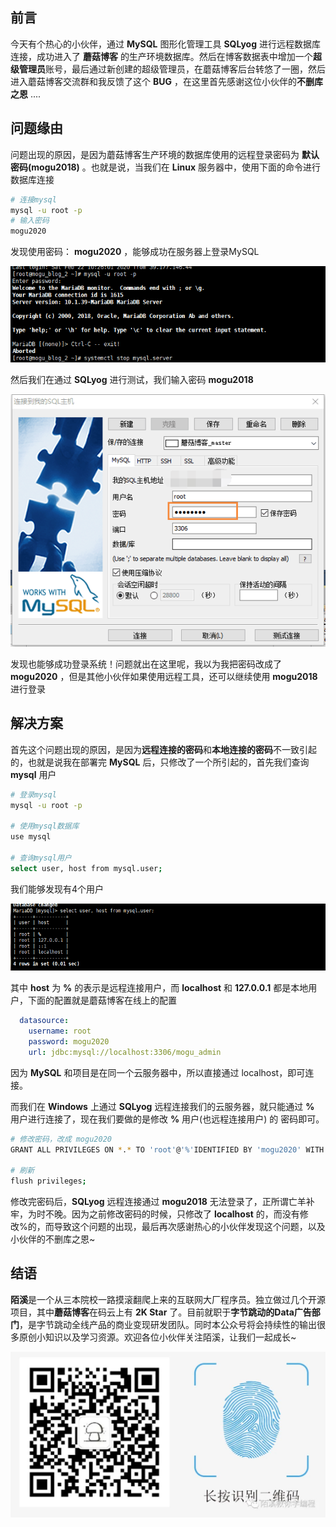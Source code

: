 ## 前言

今天有个热心的小伙伴，通过 **MySQL** 图形化管理工具 **SQLyog** 进行远程数据库连接，成功进入了 **蘑菇博客** 的生产环境数据库。然后在博客数据表中增加一个**超级管理员**账号，最后通过新创建的超级管理员，在蘑菇博客后台转悠了一圈，然后进入蘑菇博客交流群和我反馈了这个 **BUG** ，在这里首先感谢这位小伙伴的**不删库之恩** .... 

## 问题缘由

问题出现的原因，是因为蘑菇博客生产环境的数据库使用的远程登录密码为 **默认密码(mogu2018)** 。也就是说，当我们在 **Linux** 服务器中，使用下面的命令进行数据库连接

```bash
# 连接mysql
mysql -u root -p
# 输入密码
mogu2020
```

发现使用密码： **mogu2020** ，能够成功在服务器上登录MySQL

![命令行方式进入MySQL](images/3eb7ca28be7a4cae9ef3fb9632f7d532.jpg)

然后我们在通过 **SQLyog** 进行测试，我们输入密码  **mogu2018**

![通过SQLyog远程连接MySQL](images/c1baf8e7362d4a58bbaf28cc661ed4ad.jpg)

发现也能够成功登录系统！问题就出在这里呢，我以为我把密码改成了 **mogu2020**  ，但是其他小伙伴如果使用远程工具，还可以继续使用 **mogu2018** 进行登录

## 解决方案

首先这个问题出现的原因，是因为**远程连接的密码**和**本地连接的密码**不一致引起的，也就是说我在部署完 **MySQL** 后，只修改了一个所引起的，首先我们查询 **mysql** 用户

```bash
# 登录mysql
mysql -u root -p

# 使用mysql数据库
use mysql

# 查询mysql用户
select user, host from mysql.user;
```

我们能够发现有4个用户

![查询mysql的连接用户](images/3dacdadbcbbb4abaa467130fdc0e12dc.jpg)

其中 **host** 为 **%** 的表示是远程连接用户，而 **localhost** 和 **127.0.0.1** 都是本地用户，下面的配置就是蘑菇博客在线上的配置

```yaml
  datasource:
    username: root
    password: mogu2020
    url: jdbc:mysql://localhost:3306/mogu_admin
```

因为 **MySQL** 和项目是在同一个云服务器中，所以直接通过 localhost，即可连接。

而我们在 **Windows** 上通过 **SQLyog** 远程连接我们的云服务器，就只能通过 **%** 用户进行连接了，现在我们要做的是修改 **%** 用户(也远程连接用户) 的 密码即可。 

```bash
# 修改密码，改成 mogu2020
GRANT ALL PRIVILEGES ON *.* TO 'root'@'%'IDENTIFIED BY 'mogu2020' WITH GRANT OPTION;

# 刷新
flush privileges;
```

修改完密码后，**SQLyog** 远程连接通过 **mogu2018** 无法登录了，正所谓亡羊补牢，为时不晚。因为之前修改密码的时候，只修改了 **localhost** 的，而没有修改%的，而导致这个问题的出现，最后再次感谢热心的小伙伴发现这个问题，以及小伙伴的不删库之恩~

## 结语

**陌溪**是一个从三本院校一路摸滚翻爬上来的互联网大厂程序员。独立做过几个开源项目，其中**蘑菇博客**在码云上有 **2K Star** 了。目前就职于**字节跳动的Data广告部门**，是字节跳动全线产品的商业变现研发团队。同时本公众号将会持续性的输出很多原创小知识以及学习资源。欢迎各位小伙伴关注陌溪，让我们一起成长~

![和陌溪一起学编程](images/640.jpg)
